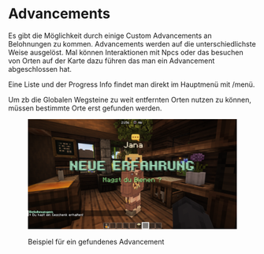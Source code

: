 # Advancements

Es gibt die Möglichkeit durch einige Custom Advancements an Belohnungen zu kommen. Advancements werden auf die unterschiedlichste Weise ausgelöst. Mal können Interaktionen mit Npcs oder das besuchen von Orten auf der Karte dazu führen das man ein Advancement abgeschlossen hat.

Eine Liste und der Progress Info findet man direkt im Hauptmenü mit /menü.

Um zb die Globalen Wegsteine zu weit entfernten Orten nutzen zu können, müssen bestimmte Orte erst gefunden werden.

<figure><img src="../.gitbook/assets/2023-05-26_21.55.59.png" alt=""><figcaption><p>Beispiel für ein gefundenes Advancement</p></figcaption></figure>
